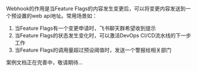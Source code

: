 Webhook的作用是当Feature Flags的内容发生变更后，可以将变更内容发送到一个预设置的web api地址。常用场景如：

1. 当Feature Flags有一个变更申请时，飞书聊天群希望收到提示
2. 当Feature Flags的状态发生变化时，可以激活DevOps CI/CD流水线的下一步工作
3. 当Feature Flags的调用量超过预设阈值时，发送一个警报给相关部门




案例文档正在完善中，敬请期待...